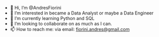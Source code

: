 - 👋 Hi, I’m @AndresFiorini
- 👀 I’m interested in became a Data Analyst or maybe a Data Engineer
- 🌱 I’m currently learning Python and SQL
- 💞️ I’m looking to collaborate on as much as I can.
- 📫 How to reach me: via email: fiorini.andres@gmail.com

<!---
AndresFiorini/AndresFiorini is a ✨ special ✨ repository because its `README.md` (this file) appears on your GitHub profile.
You can click the Preview link to take a look at your changes.
--->

